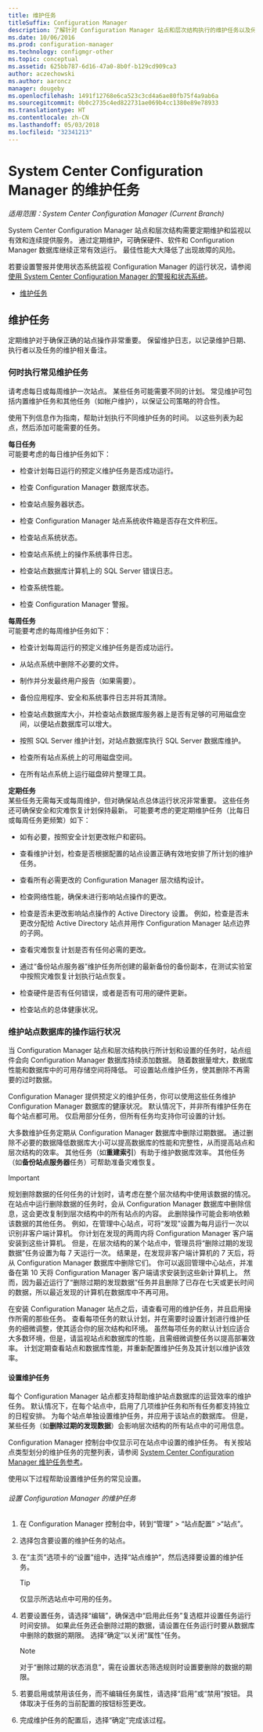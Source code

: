 ```yaml
---
title: 维护任务
titleSuffix: Configuration Manager
description: 了解针对 Configuration Manager 站点和层次结构执行的维护任务以及何时执行它们。
ms.date: 10/06/2016
ms.prod: configuration-manager
ms.technology: configmgr-other
ms.topic: conceptual
ms.assetid: 625bb787-6d16-47a0-8b0f-b129cd909ca3
author: aczechowski
ms.author: aaroncz
manager: dougeby
ms.openlocfilehash: 1491f12768e6ca523c3cd4a6ae80fb75f4a9ab6a
ms.sourcegitcommit: 0b0c2735c4ed822731ae069b4cc1380e89e78933
ms.translationtype: HT
ms.contentlocale: zh-CN
ms.lasthandoff: 05/03/2018
ms.locfileid: "32341213"
---
```

# <a name="maintenance-tasks-for-system-center-configuration-manager"></a>System Center Configuration Manager 的维护任务

*适用范围：System Center Configuration Manager (Current Branch)*

System Center Configuration Manager 站点和层次结构需要定期维护和监视以有效和连续提供服务。 通过定期维护，可确保硬件、软件和 Configuration Manager 数据库继续正常有效运行。 最佳性能大大降低了出现故障的风险。  

 若要设置警报并使用状态系统监视 Configuration Manager 的运行状况，请参阅[使用 System Center Configuration Manager 的警报和状态系统](../../../core/servers/manage/use-alerts-and-the-status-system.md)。  

-   [维护任务](#bkmk_MTs)  

##  <a name="bkmk_MTs"></a>维护任务  
 定期维护对于确保正确的站点操作非常重要。 保留维护日志，以记录维护日期、执行者以及任务的维护相关备注。  

### <a name="when-to-do-common-maintenance-tasks"></a>何时执行常见维护任务  
 请考虑每日或每周维护一次站点。 某些任务可能需要不同的计划。 常见维护可包括内置维护任务和其他任务（如帐户维护），以保证公司策略的符合性。  

 使用下列信息作为指南，帮助计划执行不同维护任务的时间。 以这些列表为起点，然后添加可能需要的任务。  

**每日任务**   
可能要考虑的每日维护任务如下：  

-   检查计划每日运行的预定义维护任务是否成功运行。  

-   检查 Configuration Manager 数据库状态。  

-   检查站点服务器状态。  

-   检查 Configuration Manager 站点系统收件箱是否存在文件积压。  

-   检查站点系统状态。  

-   检查站点系统上的操作系统事件日志。  

-   检查站点数据库计算机上的 SQL Server 错误日志。  

-   检查系统性能。  

-   检查 Configuration Manager 警报。  

**每周任务**   
可能要考虑的每周维护任务如下：  

-   检查计划每周运行的预定义维护任务是否成功运行。  

-   从站点系统中删除不必要的文件。  

-   制作并分发最终用户报告（如果需要）。  

-   备份应用程序、安全和系统事件日志并将其清除。  

-   检查站点数据库大小，并检查站点数据库服务器上是否有足够的可用磁盘空间，以便站点数据库可以增大。  

-   按照 SQL Server 维护计划，对站点数据库执行 SQL Server 数据库维护。  

-   检查所有站点系统上的可用磁盘空间。  

-   在所有站点系统上运行磁盘碎片整理工具。  

**定期任务**   
某些任务无需每天或每周维护，但对确保站点总体运行状况非常重要。 这些任务还可确保安全和灾难恢复计划保持最新。 可能要考虑的更定期维护任务（比每日或每周任务更频繁）如下：  

-   如有必要，按照安全计划更改帐户和密码。  

-   查看维护计划，检查是否根据配置的站点设置正确有效地安排了所计划的维护任务。  

-   查看所有必需更改的 Configuration Manager 层次结构设计。  

-   检查网络性能，确保未进行影响站点操作的更改。  

-   检查是否未更改影响站点操作的 Active Directory 设置。 例如，检查是否未更改分配给 Active Directory 站点并用作 Configuration Manager 站点边界的子网。  

-   查看灾难恢复计划是否有任何必需的更改。  

-   通过“备份站点服务器”维护任务所创建的最新备份的备份副本，在测试实验室中按照灾难恢复计划执行站点恢复。

-   检查硬件是否有任何错误，或者是否有可用的硬件更新。  

-   检查站点的总体健康状况。  

###  <a name="BKMK_UseMTs"></a>维护站点数据库的操作运行状况  
 当 Configuration Manager 站点和层次结构执行所计划和设置的任务时，站点组件会向 Configuration Manager 数据库持续添加数据。 随着数据量增大，数据库性能和数据库中的可用存储空间将降低。 可设置站点维护任务，使其删除不再需要的过时数据。  

 Configuration Manager 提供预定义的维护任务，你可以使用这些任务维护 Configuration Manager 数据库的健康状况。 默认情况下，并非所有维护任务在每个站点都可用。 仅启用部分任务，但所有任务均支持你可设置的计划。  

 大多数维护任务定期从 Configuration Manager 数据库中删除过期数据。 通过删除不必要的数据降低数据库大小可以提高数据库的性能和完整性，从而提高站点和层次结构的效率。 其他任务（如**重建索引**）有助于维护数据库效率。 其他任务（如**备份站点服务器**任务）可帮助准备灾难恢复。  

> [!IMPORTANT]  
>  规划删除数据的任何任务的计划时，请考虑在整个层次结构中使用该数据的情况。 在站点中运行删除数据的任务时，会从 Configuration Manager 数据库中删除信息，这会更改复制到层次结构中的所有站点的内容。 此删除操作可能会影响依赖该数据的其他任务。 例如，在管理中心站点，可将“发现”设置为每月运行一次以识别非客户端计算机。 你计划在发现的两周内将 Configuration Manager 客户端安装到这些计算机。 但是，在层次结构的某个站点中，管理员将“删除过期的发现数据”任务设置为每 7 天运行一次。 结果是，在发现非客户端计算机的 7 天后，将从 Configuration Manager 数据库中删除它们。 你可以返回管理中心站点，并准备在第 10 天将 Configuration Manager 客户端请求安装到这些新计算机上。 然而，因为最近运行了“删除过期的发现数据”任务并且删除了已存在七天或更长时间的数据，所以最近发现的计算机在数据库中不再可用。  

在安装 Configuration Manager 站点之后，请查看可用的维护任务，并且启用操作所需的那些任务。 查看每项任务的默认计划，并在需要时设置计划进行维护任务的细微调整，使其适合你的层次结构和环境。 虽然每项任务的默认计划应适合大多数环境，但是，请监视站点和数据库的性能，且需细微调整任务以提高部署效率。 计划定期查看站点和数据库性能，并重新配置维护任务及其计划以维护该效率。  

#### <a name="set-up-maintenance-tasks"></a>设置维护任务  
 每个 Configuration Manager 站点都支持帮助维护站点数据库的运营效率的维护任务。 默认情况下，在每个站点中，启用了几项维护任务和所有任务都支持独立的日程安排。 为每个站点单独设置维护任务，并应用于该站点的数据库。 但是，某些任务（如**删除过期的发现数据**）会影响层次结构的所有站点中的可用信息。  

 Configuration Manager 控制台中仅显示可在站点中设置的维护任务。 有关按站点类型划分的维护任务的完整列表，请参阅 [System Center Configuration Manager 维护任务参考](../../../core/servers/manage/reference-for-maintenance-tasks.md)。  

 使用以下过程帮助设置维护任务的常见设置。  

###### <a name="to-set-up-maintenance-tasks-for-configuration-manager"></a>设置 Configuration Manager 的维护任务  

1.  在 Configuration Manager 控制台中，转到“管理” > “站点配置” >“站点”。  

2.  选择包含要设置的维护任务的站点。  

3.  在“主页”选项卡的“设置”组中，选择“站点维护”，然后选择要设置的维护任务。  

    > [!TIP]  
    >  仅显示所选站点中可用的任务。  

4.  若要设置任务，请选择“编辑”，确保选中“启用此任务”复选框并设置任务运行时间安排。 如果此任务还会删除过期的数据，请设置在任务运行时要从数据库中删除的数据的期限。 选择“确定”以关闭“属性”任务。  

    > [!NOTE]  
    >  对于“删除过期的状态消息”，需在设置状态筛选规则时设置要删除的数据的期限。  

5.  若要启用或禁用该任务，而不编辑任务属性，请选择“启用”或“禁用”按钮。 具体取决于任务的当前配置的按钮标签更改。  

6.  完成维护任务的配置后，选择“确定”完成该过程。
